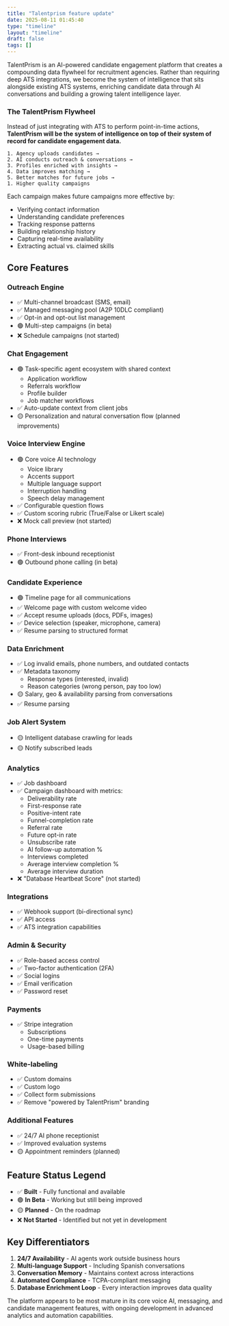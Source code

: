 ```yaml
---
title: "Talentprism feature update"
date: 2025-08-11 01:45:40
type: "timeline"
layout: "timeline"
draft: false
tags: []
---
```


TalentPrism is an AI-powered candidate engagement platform that creates a compounding data flywheel for recruitment agencies. Rather than requiring deep ATS integrations, we become the system of intelligence that sits alongside existing ATS systems, enriching candidate data through AI conversations and building a growing talent intelligence layer.

### The TalentPrism Flywheel
Instead of just integrating with ATS to perform point-in-time actions, **TalentPrism will be the system of intelligence on top of their system of record for candidate engagement data.**

```
1. Agency uploads candidates → 
2. AI conducts outreach & conversations → 
3. Profiles enriched with insights → 
4. Data improves matching → 
5. Better matches for future jobs → 
1. Higher quality campaigns
```

Each campaign makes future campaigns more effective by:
- Verifying contact information
- Understanding candidate preferences
- Tracking response patterns
- Building relationship history
- Capturing real-time availability
- Extracting actual vs. claimed skills


## **Core Features**

### **Outreach Engine**
- ✅ Multi-channel broadcast (SMS, email)
- ✅ Managed messaging pool (A2P 10DLC compliant)
- ✅ Opt-in and opt-out list management
- 🟢 Multi-step campaigns (in beta)
- ❌ Schedule campaigns (not started)

### **Chat Engagement**
- 🟢 Task-specific agent ecosystem with shared context
  - Application workflow
  - Referrals workflow
  - Profile builder
  - Job matcher workflows
- ✅ Auto-update context from client jobs
- 🟡 Personalization and natural conversation flow (planned improvements)

### **Voice Interview Engine**
- 🟢 Core voice AI technology
  - Voice library
  - Accents support
  - Multiple language support
  - Interruption handling
  - Speech delay management
- ✅ Configurable question flows
- ✅ Custom scoring rubric (True/False or Likert scale)
- ❌ Mock call preview (not started)

### **Phone Interviews**
- ✅ Front-desk inbound receptionist
- 🟢 Outbound phone calling (in beta)

### **Candidate Experience**
- 🟢 Timeline page for all communications
- ✅ Welcome page with custom welcome video
- ✅ Accept resume uploads (docs, PDFs, images)
- ✅ Device selection (speaker, microphone, camera)
- ✅ Resume parsing to structured format

### **Data Enrichment**
- ✅ Log invalid emails, phone numbers, and outdated contacts
- ✅ Metadata taxonomy
  - Response types (interested, invalid)
  - Reason categories (wrong person, pay too low)
- 🟡 Salary, geo & availability parsing from conversations
- ✅ Resume parsing

### **Job Alert System**
- 🟡 Intelligent database crawling for leads
- 🟡 Notify subscribed leads

### **Analytics**
- ✅ Job dashboard
- ✅ Campaign dashboard with metrics:
  - Deliverability rate
  - First-response rate
  - Positive-intent rate
  - Funnel-completion rate
  - Referral rate
  - Future opt-in rate
  - Unsubscribe rate
  - AI follow-up automation %
  - Interviews completed
  - Average interview completion %
  - Average interview duration
- ❌ "Database Heartbeat Score" (not started)

### **Integrations**
- ✅ Webhook support (bi-directional sync)
- ✅ API access
- ✅ ATS integration capabilities

### **Admin & Security**
- ✅ Role-based access control
- ✅ Two-factor authentication (2FA)
- ✅ Social logins
- ✅ Email verification
- ✅ Password reset

### **Payments**
- ✅ Stripe integration
  - Subscriptions
  - One-time payments
  - Usage-based billing

### **White-labeling**
- ✅ Custom domains
- ✅ Custom logo
- ✅ Collect form submissions
- ✅ Remove "powered by TalentPrism" branding

### **Additional Features**
- ✅ 24/7 AI phone receptionist
- ✅ Improved evaluation systems
- 🟡 Appointment reminders (planned)

## **Feature Status Legend**
- ✅ **Built** - Fully functional and available
- 🟢 **In Beta** - Working but still being improved
- 🟡 **Planned** - On the roadmap
- ❌ **Not Started** - Identified but not yet in development

## **Key Differentiators**
1. **24/7 Availability** - AI agents work outside business hours
2. **Multi-language Support** - Including Spanish conversations
3. **Conversation Memory** - Maintains context across interactions
4. **Automated Compliance** - TCPA-compliant messaging
5. **Database Enrichment Loop** - Every interaction improves data quality

The platform appears to be most mature in its core voice AI, messaging, and candidate management features, with ongoing development in advanced analytics and automation capabilities.